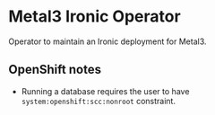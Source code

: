 # Metal3 Ironic Operator

Operator to maintain an Ironic deployment for Metal3.

## OpenShift notes

- Running a database requires the user to have `system:openshift:scc:nonroot`
  constraint.

